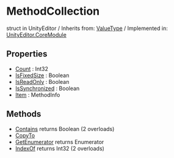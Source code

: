 # MethodCollection
struct in UnityEditor
 / Inherits from: <a href="https://docs.unity3d.com/6000.0/Documentation/ScriptReference/ValueType.html" target="_blank">ValueType</a> / Implemented in: <a href="https://docs.unity3d.com/6000.0/Documentation/ScriptReference/UnityEditor.CoreModule.html" target="_blank">UnityEditor.CoreModule</a>
## Properties
- <a href="https://docs.unity3d.com/6000.0/Documentation/ScriptReference/MethodCollection-Count.html" target="_blank">Count</a> : Int32
- <a href="https://docs.unity3d.com/6000.0/Documentation/ScriptReference/MethodCollection-IsFixedSize.html" target="_blank">IsFixedSize</a> : Boolean
- <a href="https://docs.unity3d.com/6000.0/Documentation/ScriptReference/MethodCollection-IsReadOnly.html" target="_blank">IsReadOnly</a> : Boolean
- <a href="https://docs.unity3d.com/6000.0/Documentation/ScriptReference/MethodCollection-IsSynchronized.html" target="_blank">IsSynchronized</a> : Boolean
- <a href="https://docs.unity3d.com/6000.0/Documentation/ScriptReference/MethodCollection-Item.html" target="_blank">Item</a> : MethodInfo
## Methods
- <a href="https://docs.unity3d.com/6000.0/Documentation/ScriptReference/MethodCollection.Contains.html" target="_blank">Contains</a> returns Boolean (2 overloads)
- <a href="https://docs.unity3d.com/6000.0/Documentation/ScriptReference/MethodCollection.CopyTo.html" target="_blank">CopyTo</a>
- <a href="https://docs.unity3d.com/6000.0/Documentation/ScriptReference/MethodCollection.GetEnumerator.html" target="_blank">GetEnumerator</a> returns Enumerator
- <a href="https://docs.unity3d.com/6000.0/Documentation/ScriptReference/MethodCollection.IndexOf.html" target="_blank">IndexOf</a> returns Int32 (2 overloads)
